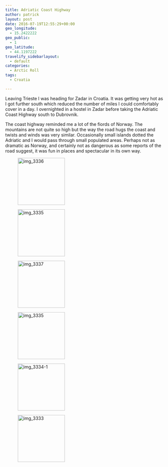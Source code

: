 ```yaml
---
title: Adriatic Coast Highway
author: patrick
layout: post
date: 2016-07-19T12:55:29+00:00
geo_longitude:
  - 15.2422222
geo_public:
  - 1
geo_latitude:
  - 44.1197222
travelify_sidebarlayout:
  - default
categories:
  - Arctic Roll
tags:
  - Croatia

---
```

Leaving Trieste I was heading for Zadar in Croatia. It was getting very hot as I got further south which reduced the number of miles I could comfortably cover in a day. I overnighted in a hostel in Zadar before taking the Adriatic Coast Highway south to Dubrovnik.

The coast highway reminded me a lot of the fiords of Norway. The mountains are not quite so high but the way the road hugs the coast and twists and winds was very similar. Occasionally small islands dotted the Adriatic and I would pass through small populated areas. Perhaps not as dramatic as Norway, and certainly not as dangerous as some reports of the road suggest, it was fun in places and spectacular in its own way.

<div id='gallery-6' class='gallery galleryid-680 gallery-columns-3 gallery-size-thumbnail'>
  <figure class='gallery-item'> 
  
  <div class='gallery-icon portrait'>
    <a href='http://localhost/wordpress/wp-content/uploads/2016/07/img_3336.jpg'><img width="150" height="150" src="http://localhost/wordpress/wp-content/uploads/2016/07/img_3336-150x150.jpg" class="attachment-thumbnail size-thumbnail" alt="img_3336" /></a>
  </div></figure><figure class='gallery-item'> 
  
  <div class='gallery-icon landscape'>
    <a href='http://localhost/wordpress/wp-content/uploads/2016/07/img_3335.jpg'><img width="150" height="150" src="http://localhost/wordpress/wp-content/uploads/2016/07/img_3335-150x150.jpg" class="attachment-thumbnail size-thumbnail" alt="img_3335" /></a>
  </div></figure><figure class='gallery-item'> 
  
  <div class='gallery-icon landscape'>
    <a href='http://localhost/wordpress/wp-content/uploads/2016/07/img_3337.jpg'><img width="150" height="150" src="http://localhost/wordpress/wp-content/uploads/2016/07/img_3337-150x150.jpg" class="attachment-thumbnail size-thumbnail" alt="img_3337" /></a>
  </div></figure><figure class='gallery-item'> 
  
  <div class='gallery-icon landscape'>
    <a href='http://localhost/wordpress/wp-content/uploads/2016/07/img_3335-1.jpg'><img width="150" height="150" src="http://localhost/wordpress/wp-content/uploads/2016/07/img_3335-1-150x150.jpg" class="attachment-thumbnail size-thumbnail" alt="img_3335" /></a>
  </div></figure><figure class='gallery-item'> 
  
  <div class='gallery-icon landscape'>
    <a href='http://localhost/wordpress/wp-content/uploads/2016/07/img_3334-1.jpg'><img width="150" height="150" src="http://localhost/wordpress/wp-content/uploads/2016/07/img_3334-1-150x150.jpg" class="attachment-thumbnail size-thumbnail" alt="img_3334-1" /></a>
  </div></figure><figure class='gallery-item'> 
  
  <div class='gallery-icon landscape'>
    <a href='http://localhost/wordpress/wp-content/uploads/2016/07/img_3333-1.jpg'><img width="150" height="150" src="http://localhost/wordpress/wp-content/uploads/2016/07/img_3333-1-150x150.jpg" class="attachment-thumbnail size-thumbnail" alt="img_3333" /></a>
  </div></figure>
</div>
